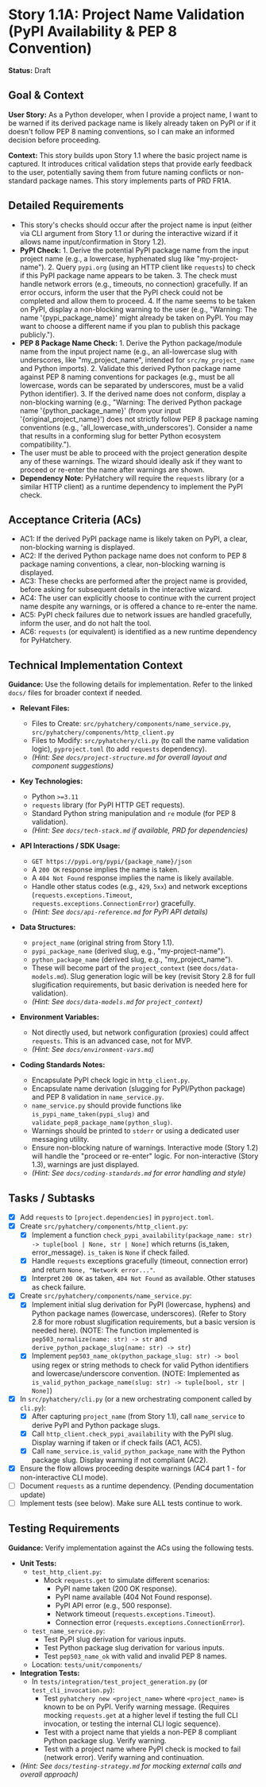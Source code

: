 # Story 1.1A: Project Name Validation (PyPI Availability & PEP 8 Convention)

**Status:** Draft

## Goal & Context

**User Story:** As a Python developer, when I provide a project name, I want to be warned if its derived package name is likely already taken on PyPI or if it doesn't follow PEP 8 naming conventions, so I can make an informed decision before proceeding.

**Context:** This story builds upon Story 1.1 where the basic project name is captured. It introduces critical validation steps that provide early feedback to the user, potentially saving them from future naming conflicts or non-standard package names. This story implements parts of PRD FR1A.

## Detailed Requirements

- This story's checks should occur after the project name is input (either via CLI argument from Story 1.1 or during the interactive wizard if it allows name input/confirmation in Story 1.2).
- **PyPI Check:**
      1. Derive the potential PyPI package name from the input project name (e.g., a lowercase, hyphenated slug like "my-project-name").
      2. Query `pypi.org` (using an HTTP client like `requests`) to check if this PyPI package name appears to be taken.
      3. The check must handle network errors (e.g., timeouts, no connection) gracefully. If an error occurs, inform the user that the PyPI check could not be completed and allow them to proceed.
      4. If the name seems to be taken on PyPI, display a non-blocking warning to the user (e.g., "Warning: The name '{pypi_package_name}' might already be taken on PyPI. You may want to choose a different name if you plan to publish this package publicly.").
- **PEP 8 Package Name Check:**
      1. Derive the Python package/module name from the input project name (e.g., an all-lowercase slug with underscores, like "my_project_name", intended for `src/my_project_name` and Python imports).
      2. Validate this derived Python package name against PEP 8 naming conventions for packages (e.g., must be all lowercase, words can be separated by underscores, must be a valid Python identifier).
      3. If the derived name does not conform, display a non-blocking warning (e.g., "Warning: The derived Python package name '{python_package_name}' (from your input '{original_project_name}') does not strictly follow PEP 8 package naming conventions (e.g., 'all_lowercase_with_underscores'). Consider a name that results in a conforming slug for better Python ecosystem compatibility.").
- The user must be able to proceed with the project generation despite any of these warnings. The wizard should ideally ask if they want to proceed or re-enter the name after warnings are shown.
- **Dependency Note:** PyHatchery will require the `requests` library (or a similar HTTP client) as a runtime dependency to implement the PyPI check.

## Acceptance Criteria (ACs)

- AC1: If the derived PyPI package name is likely taken on PyPI, a clear, non-blocking warning is displayed.
- AC2: If the derived Python package name does not conform to PEP 8 package naming conventions, a clear, non-blocking warning is displayed.
- AC3: These checks are performed after the project name is provided, before asking for subsequent details in the interactive wizard.
- AC4: The user can explicitly choose to continue with the current project name despite any warnings, or is offered a chance to re-enter the name.
- AC5: PyPI check failures due to network issues are handled gracefully, inform the user, and do not halt the tool.
- AC6: `requests` (or equivalent) is identified as a new runtime dependency for PyHatchery.

## Technical Implementation Context

**Guidance:** Use the following details for implementation. Refer to the linked `docs/` files for broader context if needed.

- **Relevant Files:**
  - Files to Create: `src/pyhatchery/components/name_service.py`, `src/pyhatchery/components/http_client.py`
  - Files to Modify: `src/pyhatchery/cli.py` (to call the name validation logic), `pyproject.toml` (to add `requests` dependency).
  - _(Hint: See `docs/project-structure.md` for overall layout and component suggestions)_

- **Key Technologies:**
  - Python `>=3.11`
  - `requests` library (for PyPI HTTP GET requests).
  - Standard Python string manipulation and `re` module (for PEP 8 validation).
  - _(Hint: See `docs/tech-stack.md` if available, PRD for dependencies)_

- **API Interactions / SDK Usage:**
  - `GET https://pypi.org/pypi/{package_name}/json`
  - A `200 OK` response implies the name is taken.
  - A `404 Not Found` response implies the name is likely available.
  - Handle other status codes (e.g., `429`, `5xx`) and network exceptions (`requests.exceptions.Timeout`, `requests.exceptions.ConnectionError`) gracefully.
  - _(Hint: See `docs/api-reference.md` for PyPI API details)_

- **Data Structures:**
  - `project_name` (original string from Story 1.1).
  - `pypi_package_name` (derived slug, e.g., "my-project-name").
  - `python_package_name` (derived slug, e.g., "my_project_name").
  - These will become part of the `project_context` (see `docs/data-models.md`). Slug generation logic will be key (revisit Story 2.8 for full slugification requirements, but basic derivation is needed here for validation).
  - _(Hint: See `docs/data-models.md` for `project_context`)_

- **Environment Variables:**
  - Not directly used, but network configuration (proxies) could affect `requests`. This is an advanced case, not for MVP.
  - _(Hint: See `docs/environment-vars.md`)_

- **Coding Standards Notes:**
  - Encapsulate PyPI check logic in `http_client.py`.
  - Encapsulate name derivation (slugging for PyPI/Python package) and PEP 8 validation in `name_service.py`.
  - `name_service.py` should provide functions like `is_pypi_name_taken(pypi_slug)` and `validate_pep8_package_name(python_slug)`.
  - Warnings should be printed to `stderr` or using a dedicated user messaging utility.
  - Ensure non-blocking nature of warnings. Interactive mode (Story 1.2) will handle the "proceed or re-enter" logic. For non-interactive (Story 1.3), warnings are just displayed.
  - _(Hint: See `docs/coding-standards.md` for error handling and style)_

## Tasks / Subtasks

- [x] Add `requests` to `[project.dependencies]` in `pyproject.toml`.
- [x] Create `src/pyhatchery/components/http_client.py`:
  - [x] Implement a function `check_pypi_availability(package_name: str) -> tuple[bool | None, str | None]` which returns (is_taken, error_message). `is_taken` is `None` if check failed.
  - [x] Handle `requests` exceptions gracefully (timeout, connection error) and return `None, "Network error..."`.
  - [x] Interpret `200 OK` as taken, `404 Not Found` as available. Other statuses as check failure.
- [x] Create `src/pyhatchery/components/name_service.py`:
  - [x] Implement initial slug derivation for PyPI (lowercase, hyphens) and Python package names (lowercase, underscores). (Refer to Story 2.8 for more robust slugification requirements, but a basic version is needed here). (NOTE: The function implemented is `pep503_normalize(name: str) -> str` and `derive_python_package_slug(name: str) -> str`)
  - [x] Implement `pep503_name_ok(python_package_slug: str) -> bool` using regex or string methods to check for valid Python identifiers and lowercase/underscore convention. (NOTE: Implemented as `is_valid_python_package_name(slug: str) -> tuple[bool, str | None]`)
- [x] In `src/pyhatchery/cli.py` (or a new orchestrating component called by `cli.py`):
  - [x] After capturing `project_name` (from Story 1.1), call `name_service` to derive PyPI and Python package slugs.
  - [x] Call `http_client.check_pypi_availability` with the PyPI slug. Display warning if taken or if check fails (AC1, AC5).
  - [x] Call `name_service.is_valid_python_package_name` with the Python package slug. Display warning if not compliant (AC2).
- [x] Ensure the flow allows proceeding despite warnings (AC4 part 1 - for non-interactive CLI mode).
- [ ] Document `requests` as a runtime dependency. (Pending documentation update)
- [ ] Implement tests (see below). Make sure ALL tests continue to work.

## Testing Requirements

**Guidance:** Verify implementation against the ACs using the following tests.

- **Unit Tests:**
  - `test_http_client.py`:
    - Mock `requests.get` to simulate different scenarios:
      - PyPI name taken (200 OK response).
      - PyPI name available (404 Not Found response).
      - PyPI API error (e.g., 500 response).
      - Network timeout (`requests.exceptions.Timeout`).
      - Connection error (`requests.exceptions.ConnectionError`).
  - `test_name_service.py`:
    - Test PyPI slug derivation for various inputs.
    - Test Python package slug derivation for various inputs.
    - Test `pep503_name_ok` with valid and invalid PEP 8 names.
  - Location: `tests/unit/components/`
- **Integration Tests:**
  - In `tests/integration/test_project_generation.py` (or `test_cli_invocation.py`):
    - Test `pyhatchery new <project_name>` where `<project_name>` is known to be on PyPI. Verify warning message. (Requires mocking `requests.get` at a higher level if testing the full CLI invocation, or testing the internal CLI logic sequence).
    - Test with a project name that yields a non-PEP 8 compliant Python package slug. Verify warning.
    - Test with a project name where PyPI check is mocked to fail (network error). Verify warning and continuation.
- _(Hint: See `docs/testing-strategy.md` for mocking external calls and overall approach)_

